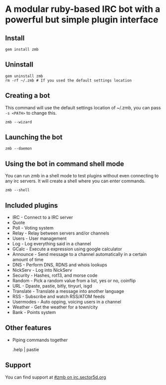 A modular ruby-based IRC bot with a powerful but simple plugin interface
========================================================================

Install
-------

	gem install zmb

Uninstall
---------

	gem uninstall zmb
	rm -rf ~/.zmb # If you used the default settings location

Creating a bot
--------------

This command will use the default settings location of ~/.zmb, you can pass `-s <PATH>` to change this.

	zmb --wizard

Launching the bot
-----------------

	zmb --daemon

Using the bot in command shell mode
-----------------------------------

You can run zmb in a shell mode to test plugins without even connecting to any irc servers. It will create a shell where you can enter commands.

	zmb --shell

Included plugins
----------------

- IRC - Connect to a IRC server
- Quote
- Poll - Voting system
- Relay - Relay between servers and/or channels
- Users - User management
- Log - Log everything said in a channel
- GCalc - Execute a expression using google calculator
- Announce - Send message to a channel automatically in a certain amount of time
- DNS - Perform DNS, RDNS and whois lookups
- NickServ - Log into NickServ
- Security - Hashes, rot13, and morse code
- Random - Pick a random value from a list, yes or no, coinflip
- URL - Dpaste, pastie, bitly, tinyurl, isgd
- Translate - Translate a message into another language
- RSS - Subscribe and watch RSS/ATOM feeds
- Usermodes - Auto opping, voicing users in a channel
- Weather - Get the weather for a town/city
- Bank - Points system

Other features
--------------

- Piping commands together

    .help | pastie

Support
-------

You can find support at [#zmb on irc.sector5d.org](ircs://irc.sector5d.org:6697/#zmb)

